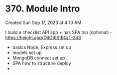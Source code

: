 # 370. Module Intro
Created Sun Sep 17, 2023 at 4:10 AM

I build a checklist API app + has SPA too (optional) - https://height.app/OitGt6StRG/T-243

- basics Node, Express set up
- models set up
- MongoDB connect set up
- SPA how to structure deploy
- 